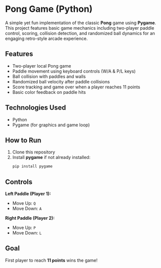 
# Pong Game (Python)

A simple yet fun implementation of the classic **Pong** game using **Pygame**. This project features basic game mechanics including two-player paddle control, scoring, collision detection, and randomized ball dynamics for an engaging retro-style arcade experience.

## Features

- Two-player local Pong game  
- Paddle movement using keyboard controls (W/A & P/L keys)  
- Ball collision with paddles and walls  
- Randomized ball velocity after paddle collisions  
- Score tracking and game over when a player reaches 11 points  
- Basic color feedback on paddle hits

## Technologies Used

- Python  
- Pygame (for graphics and game loop)

## How to Run

1. Clone this repository  
2. Install **pygame** if not already installed:
   ```bash
   pip install pygame

## Controls

**Left Paddle (Player 1):**  
- Move Up: `Q`  
- Move Down: `A`

**Right Paddle (Player 2):**  
- Move Up: `P`  
- Move Down: `L`

## Goal

First player to reach **11 points** wins the game!
